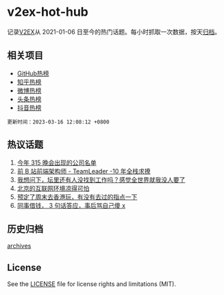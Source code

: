 # v2ex-hot-hub

 记录[V2EX](https://www.v2ex.com/)从 2021-01-06 日至今的热门话题。每小时抓取一次数据，按天[归档](archives)。
 
 ## 相关项目

- [GitHub热榜](https://github.com/snaildev/github-hot-hub)
- [知乎热榜](https://github.com/snaildev/zhihu-hot-hub)
- [微博热榜](https://github.com/snaildev/weibo-hot-hub)
- [头条热榜](https://github.com/snaildev/toutiao-hot-hub)
- [抖音热榜](https://github.com/snaildev/douyin-hot-hub)


 `更新时间：2023-03-16 12:08:12 +0800`

## 热议话题

1. [今年 315 晚会出现的公司名单](https://www.v2ex.com/t/924334)
1. [前 B 站前端架构师 - TeamLeader -10 年全栈求撩](https://www.v2ex.com/t/924183)
1. [我想问下，坛里还有人没找到工作吗？感觉全世界就我没人要了](https://www.v2ex.com/t/924283)
1. [北京的互联网环境凉得可怕](https://www.v2ex.com/t/924408)
1. [预定了周末去香港玩，有没有去过的指点一下](https://www.v2ex.com/t/924362)
1. [同事借钱， 3 句话答应，事后骂自己傻 x](https://www.v2ex.com/t/924304)

## 历史归档

[archives](archives)

## License

See the [LICENSE](LICENSE) file for license rights and limitations (MIT).
